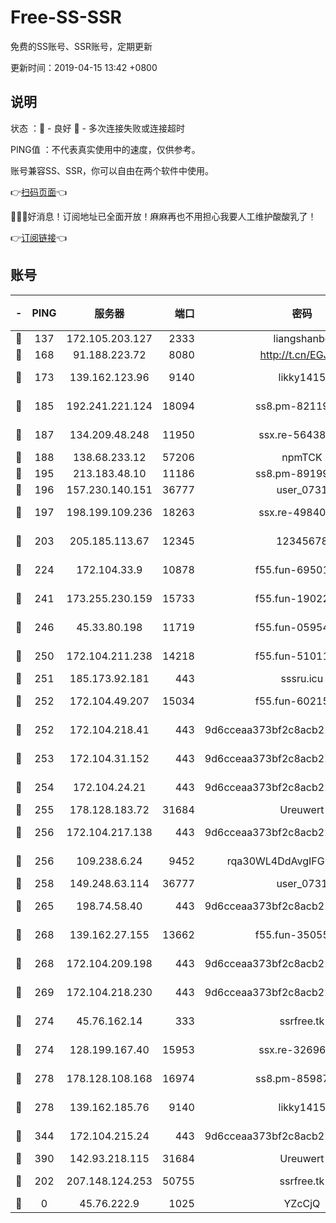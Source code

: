 # Free-SS-SSR

免费的SS账号、SSR账号，定期更新

更新时间：2019-04-15 13:42 +0800

## 说明

状态     ：🙂 - 良好 🙁 - 多次连接失败或连接超时

PING值   ：不代表真实使用中的速度，仅供参考。

账号兼容SS、SSR，你可以自由在两个软件中使用。

👉[扫码页面](https://liesauer.github.io/Free-SS-SSR/)👈

🎉🎉🎉好消息！订阅地址已全面开放！麻麻再也不用担心我要人工维护酸酸乳了！

👉[订阅链接](https://www.liesauer.net/yogurt/subscribe?ACCESS_TOKEN=DAYxR3mMaZAsaqUb)👈

## 账号

|-|PING|服务器|端口|密码|加密方式|区域|
|:----:|:----:|:-----:|-----:|:----:|:----:|:----:|
|🙂|137|172.105.203.127|2333|liangshanbo|chacha20|JP|
|🙂|168|91.188.223.72|8080|http://t.cn/EGJIyrl|rc4-md5|RU|
|🙂|173|139.162.123.96|9140|likky1415|aes-256-cfb|JP|
|🙂|185|192.241.221.124|18094|ss8.pm-82119585|aes-256-cfb|US|
|🙂|187|134.209.48.248|11950|ssx.re-56438346|aes-256-cfb|US|
|🙂|188|138.68.233.12|57206|npmTCK|rc4-md5|US|
|🙂|195|213.183.48.10|11186|ss8.pm-89199615|rc4-md5|RU|
|🙂|196|157.230.140.151|36777|user_0731|chacha20|US|
|🙂|197|198.199.109.236|18263|ssx.re-49840183|aes-256-cfb|US|
|🙂|203|205.185.113.67|12345|12345678|aes-256-cfb|US|
|🙂|224|172.104.33.9|10878|f55.fun-69501447|aes-256-cfb|SG|
|🙂|241|173.255.230.159|15733|f55.fun-19022604|aes-256-cfb|US|
|🙂|246|45.33.80.198|11719|f55.fun-05954542|aes-256-cfb|US|
|🙂|250|172.104.211.238|14218|f55.fun-51011710|aes-256-cfb|US|
|🙂|251|185.173.92.181|443|sssru.icu|rc4-md5|RU|
|🙂|252|172.104.49.207|15034|f55.fun-60215083|aes-256-cfb|SG|
|🙂|252|172.104.218.41|443|9d6cceaa373bf2c8acb22e60b6a58be6|aes-256-cfb|US|
|🙂|253|172.104.31.152|443|9d6cceaa373bf2c8acb22e60b6a58be6|aes-256-cfb|US|
|🙂|254|172.104.24.21|443|9d6cceaa373bf2c8acb22e60b6a58be6|aes-256-cfb|US|
|🙂|255|178.128.183.72|31684|Ureuwert|chacha20|US|
|🙂|256|172.104.217.138|443|9d6cceaa373bf2c8acb22e60b6a58be6|aes-256-cfb|US|
|🙂|256|109.238.6.24|9452|rqa30WL4DdAvgIFG6Fs3znzTa|aes-256-cfb|FR|
|🙂|258|149.248.63.114|36777|user_0731|chacha20|CA|
|🙂|265|198.74.58.40|443|9d6cceaa373bf2c8acb22e60b6a58be6|aes-256-cfb|US|
|🙂|268|139.162.27.155|13662|f55.fun-35055769|aes-256-cfb|SG|
|🙂|268|172.104.209.198|443|9d6cceaa373bf2c8acb22e60b6a58be6|aes-256-cfb|US|
|🙂|269|172.104.218.230|443|9d6cceaa373bf2c8acb22e60b6a58be6|aes-256-cfb|US|
|🙂|274|45.76.162.14|333|ssrfree.tk|aes-256-cfb|SG|
|🙂|274|128.199.167.40|15953|ssx.re-32696553|aes-256-cfb|SG|
|🙂|278|178.128.108.168|16974|ss8.pm-85987760|aes-256-cfb|SG|
|🙂|278|139.162.185.76|9140|likky1415|aes-256-cfb|DE|
|🙂|344|172.104.215.24|443|9d6cceaa373bf2c8acb22e60b6a58be6|aes-256-cfb|US|
|🙂|390|142.93.218.115|31684|Ureuwert|chacha20|IN|
|🙂|202|207.148.124.253|50755|ssrfree.tk|aes-256-cfb|SG|
|🙁|0|45.76.222.9|1025|YZcCjQ|rc4-md5|JP|

